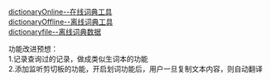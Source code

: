 [dictionaryOnline--在线词典工具](https://github.com/JeffyLI/FunnyTry/blob/master/Dictionary/dictionaryOnline.py)<br>
[dictionaryOffline--离线词典工具](https://github.com/JeffyLI/FunnyTry/blob/master/Dictionary/dictionaryOffline.py)<br>
[dictionaryfile--离线词典数据](https://github.com/JeffyLI/FunnyTry/blob/master/Dictionary/dictionaryfile.txt)<br>

功能改进预想：<br>
1.记录查询过的记录，做成类似生词本的功能<br>
2.添加监听剪切板的功能，开启划词功能后，用户一旦复制文本内容，则自动翻译<br>
